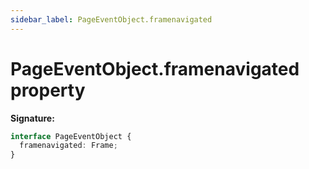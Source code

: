 ```yaml
---
sidebar_label: PageEventObject.framenavigated
---
```


# PageEventObject.framenavigated property

**Signature:**

```typescript
interface PageEventObject {
  framenavigated: Frame;
}
```
